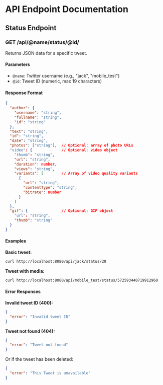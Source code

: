 # API Endpoint Documentation

## Status Endpoint

### GET /api/@name/status/@id/

Returns JSON data for a specific tweet.

#### Parameters
- `@name`: Twitter username (e.g., "jack", "mobile_test")
- `@id`: Tweet ID (numeric, max 19 characters)

#### Response Format

```json
{
  "author": {
    "username": "string",
    "fullname": "string", 
    "id": "string"
  },
  "text": "string",
  "id": "string",
  "date": "string",
  "photos": ["string"],  // Optional: array of photo URLs
  "video": {             // Optional: video object
    "thumb": "string",
    "url": "string",
    "duration": number,
    "views": "string",
    "variants": [        // Array of video quality variants
      {
        "url": "string",
        "contentType": "string",
        "bitrate": number
      }
    ]
  },
  "gif": {               // Optional: GIF object
    "url": "string",
    "thumb": "string"
  }
}
```

#### Examples

**Basic tweet:**
```bash
curl http://localhost:8080/api/jack/status/20
```

**Tweet with media:**
```bash
curl http://localhost:8080/api/mobile_test/status/572593440719912960
```

#### Error Responses

**Invalid tweet ID (400):**
```json
{
  "error": "Invalid tweet ID"
}
```

**Tweet not found (404):**
```json
{
  "error": "Tweet not found"
}
```

Or if the tweet has been deleted:
```json
{
  "error": "This Tweet is unavailable"
}
```
